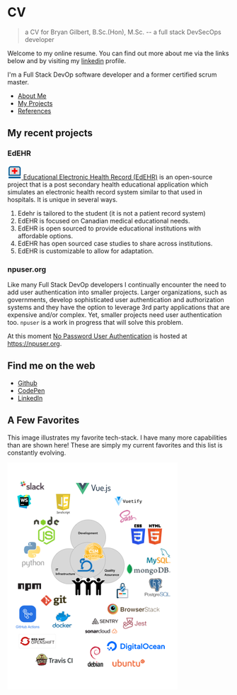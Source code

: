 # CV

> a CV for Bryan Gilbert, B.Sc.(Hon), M.Sc. -- a full stack DevSecOps developer

Welcome to my online resume.  You can find out more about me via the links below and by visiting my 
[linkedin](https://www.linkedin.com/in/bryangilbertsoftware) 
profile.

I'm a Full Stack DevOp software developer and a former certified scrum master. 

- [About Me](/about.md)
- [My Projects](/projects.md)
- [References](/refs.md)

## My recent projects

### EdEHR 
 
[![4] Educational Electronic Health Record (EdEHR)](https://edehr.org) 
is an open-source project that is a post secondary health educational application which simulates an electronic health record system similar to that used in hospitals.  It is unique in several ways.
1. Edehr is tailored to the student (it is not a patient record system)
2. EdEHR is focused on Canadian medical educational needs.
3. EdEHR is open sourced to provide educational institutions with affordable options.
4. EdEHR has open sourced case studies to share across institutions.
5. EdEHR is customizable to allow for adaptation.

### npuser.org

Like many Full Stack DevOp developers I continually encounter the need to add user authentication
into smaller projects.  Larger organizations, such as governments, develop sophisticated user authentication and authorization systems and they have the option to leverage 3rd party applications that are expensive and/or complex.  Yet, smaller projects need user authentication too.  ```npuser``` is a work in progress that will solve this problem.

At this moment [No Password User Authentication](https://npuser.org) is hosted at https://npuser.org. 

## Find me on the web

- [Github](https://github.com/bryan-gilbert/)
- [CodePen](https://codepen.io/bgilbert)
- [LinkedIn](https://www.linkedin.com/in/bryangilbertsoftware)


## A Few Favorites
This image illustrates my favorite tech-stack.  I have many more capabilities than are shown here!  These are simply my current favorites and this list is constantly evolving.

[![1]](./ReallyFavStack.png)


[1]: ./ReallyFavStack@0.5x.png
[4]: ./ehr.png
